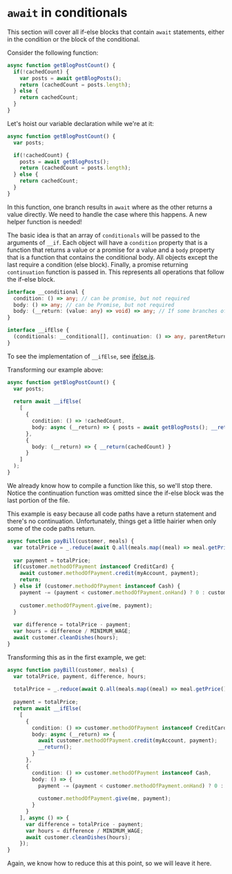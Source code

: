 # `await` in conditionals

This section will cover all if-else blocks that contain `await` statements, either in the condition or the block of the conditional.

Consider the following function:

```ts
async function getBlogPostCount() {
  if(!cachedCount) {
    var posts = await getBlogPosts();
    return (cachedCount = posts.length);
  } else {
    return cachedCount;
  }
}
```

Let's hoist our variable declaration while we're at it:

```ts
async function getBlogPostCount() {
  var posts;

  if(!cachedCount) {
    posts = await getBlogPosts();
    return (cachedCount = posts.length);
  } else {
    return cachedCount;
  }
}
```

In this function, one branch results in `await` where as the other returns a value directly. We need to handle the case where this happens. A new helper function is needed!

The basic idea is that an array of `conditionals` will be passed to the arguments of `__if`. Each object will have a `condition` property that is a function that returns a value or a promise for a value and a `body` property that is a function that contains the conditional body. All objects except the last require a condition (else block). Finally, a promise returning `continuation` function is passed in. This represents all operations that follow the if-else block.

```ts
interface __conditional {
  condition: () => any; // can be promise, but not required
  body: () => any; // can be Promise, but not required
  body: (__return: (value: any) => void) => any; // If some branches of conditional return from the async function
}

interface __ifElse {
  (conditionals: __conditional[], continuation: () => any, parentReturn?: (value: any) => void): Promise;
}
```

To see the implementation of `__ifElse`, see [ifelse.js](/Emit-Functions/ifelse.js).

Transforming our example above:
```ts
async function getBlogPostCount() {
  var posts;
  
  return await __ifElse(
    [
      {
        condition: () => !cachedCount,
        body: async (__return) => { posts = await getBlogPosts(); __return(cachedCount = posts.length); },
      },
      {
        body: (__return) => { __return(cachedCount) }
      }
    ]
  );
}
```

We already know how to compile a function like this, so we'll stop there. Notice the continuation function was
omitted since the if-else block was the last portion of the file.

This example is easy because all code paths have a return statement and there's no continuation. Unfortunately, things get a little hairier when only some of the code paths return.

```ts
async function payBill(customer, meals) {
  var totalPrice = _.reduce(await Q.all(meals.map((meal) => meal.getPrice())), (price, memo) => cost + memo);
  
  var payment = totalPrice;
  if(customer.methodOfPayment instanceof CreditCard) {
    await customer.methodOfPayment.credit(myAccount, payment);
    return;
  } else if (customer.methodOfPayment instanceof Cash) {
    payment -= (payment < customer.methodOfPayment.onHand) ? 0 : customer.methodOfPayment.onHand;
    
    customer.methodOfPayment.give(me, payment);
  }
  
  var difference = totalPrice - payment;
  var hours = difference / MINIMUM_WAGE;
  await customer.cleanDishes(hours);
}
```

Transforming this as in the first example, we get:

```ts
async function payBill(customer, meals) {
  var totalPrice, payment, difference, hours;
  
  totalPrice = _.reduce(await Q.all(meals.map((meal) => meal.getPrice())), (price, memo) => cost + memo);
  
  payment = totalPrice;
  return await __ifElse(
    [
      {
        condition: () => customer.methodOfPayment instanceof CreditCard,
        body: async (__return) => { 
          await customer.methodOfPayment.credit(myAccount, payment); 
          __return(); 
        }
      },
      {
        condition: () => customer.methodOfPayment instanceof Cash,
        body: () => {
          payment -= (payment < customer.methodOfPayment.onHand) ? 0 : customer.methodOfPayment.onHand;
    
          customer.methodOfPayment.give(me, payment);
        }
      }
    ], async () => {
      var difference = totalPrice - payment;
      var hours = difference / MINIMUM_WAGE;
      await customer.cleanDishes(hours);
    });
}
```

Again, we know how to reduce this at this point, so we will leave it here.
